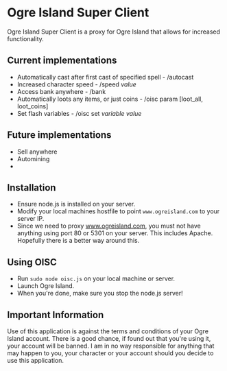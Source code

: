 # Ogre Island Super Client

Ogre Island Super Client is a proxy for Ogre Island that allows for increased functionality.


## Current implementations

* Automatically cast after first cast of specified spell - /autocast
* Increased character speed - /speed *value*
* Access bank anywhere - /bank
* Automatically loots any items, or just coins - /oisc param [loot_all, loot_coins]
* Set flash variables - /oisc set *variable* *value*

## Future implementations

* Sell anywhere
* Automining
*

## Installation

* Ensure node.js is installed on your server.
* Modify your local machines hostfile to point `www.ogreisland.com` to your server IP.
* Since we need to proxy www.ogreisland.com, you must not have anything using port 80 or 5301 on your server. This includes Apache. Hopefully there is a better way around this.

## Using OISC

* Run `sudo node oisc.js` on your local machine or server.
* Launch Ogre Island.
* When you're done, make sure you stop the node.js server!

## Important Information
Use of this application is against the terms and conditions of your Ogre Island account. There is a good chance, if found out that you're using it, your account will be banned. I am in no way responsible for anything that may happen to you, your character or your account should you decide to use this application.